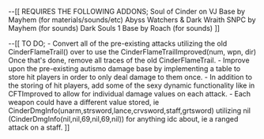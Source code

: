 --[[ REQUIRES THE FOLLOWING ADDONS;
Soul of Cinder on VJ Base by Mayhem (for materials/sounds/etc)
Abyss Watchers & Dark Wraith SNPC by Mayhem (for sounds)
Dark Souls 1 Base by Roach (for sounds)
]]

--[[
  TO DO;
    - Convert all of the pre-existing attacks utilizing the old CinderFlameTrail() over to use the CinderFlameTrailImproved(num, wpn, dir)
        Once that's done, remove all traces of the old CinderFlameTrail.
    - Improve upon the pre-existing autismo damage base by implementing a table to store hit players in order to only deal damage to them once.
      - In addition to the storing of hit players, add some of the sexy dynamic functionality like in CFTImproved to allow for individual damage values on each attack.
      - Each weapon could have a different value stored, ie CinderDmgInfo(unarm,strsword,lance,crvsword,staff,grtsword) utilizing nil (CinderDmgInfo(nil,nil,69,nil,69,nil)) for anything idc about, ie a ranged attack on a staff.
]]
